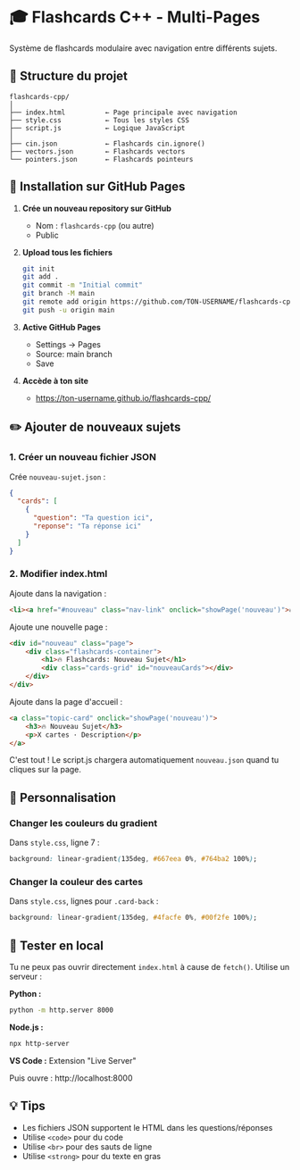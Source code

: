 # 🎓 Flashcards C++ - Multi-Pages

Système de flashcards modulaire avec navigation entre différents sujets.

## 📁 Structure du projet

```
flashcards-cpp/
│
├── index.html          ← Page principale avec navigation
├── style.css           ← Tous les styles CSS
├── script.js           ← Logique JavaScript
│
├── cin.json            ← Flashcards cin.ignore()
├── vectors.json        ← Flashcards vectors
└── pointers.json       ← Flashcards pointeurs
```

## 🚀 Installation sur GitHub Pages

1. **Crée un nouveau repository sur GitHub**
   - Nom : `flashcards-cpp` (ou autre)
   - Public

2. **Upload tous les fichiers**
   ```bash
   git init
   git add .
   git commit -m "Initial commit"
   git branch -M main
   git remote add origin https://github.com/TON-USERNAME/flashcards-cpp.git
   git push -u origin main
   ```

3. **Active GitHub Pages**
   - Settings → Pages
   - Source: main branch
   - Save

4. **Accède à ton site**
   - https://ton-username.github.io/flashcards-cpp/

## ✏️ Ajouter de nouveaux sujets

### 1. Créer un nouveau fichier JSON

Crée `nouveau-sujet.json` :
```json
{
  "cards": [
    {
      "question": "Ta question ici",
      "reponse": "Ta réponse ici"
    }
  ]
}
```

### 2. Modifier index.html

Ajoute dans la navigation :
```html
<li><a href="#nouveau" class="nav-link" onclick="showPage('nouveau')">🔥 Nouveau Sujet</a></li>
```

Ajoute une nouvelle page :
```html
<div id="nouveau" class="page">
    <div class="flashcards-container">
        <h1>🔥 Flashcards: Nouveau Sujet</h1>
        <div class="cards-grid" id="nouveauCards"></div>
    </div>
</div>
```

Ajoute dans la page d'accueil :
```html
<a class="topic-card" onclick="showPage('nouveau')">
    <h3>🔥 Nouveau Sujet</h3>
    <p>X cartes · Description</p>
</a>
```

C'est tout ! Le script.js chargera automatiquement `nouveau.json` quand tu cliques sur la page.

## 🎨 Personnalisation

### Changer les couleurs du gradient
Dans `style.css`, ligne 7 :
```css
background: linear-gradient(135deg, #667eea 0%, #764ba2 100%);
```

### Changer la couleur des cartes
Dans `style.css`, lignes pour `.card-back` :
```css
background: linear-gradient(135deg, #4facfe 0%, #00f2fe 100%);
```

## 🧪 Tester en local

Tu ne peux pas ouvrir directement `index.html` à cause de `fetch()`. Utilise un serveur :

**Python :**
```bash
python -m http.server 8000
```

**Node.js :**
```bash
npx http-server
```

**VS Code :**
Extension "Live Server"

Puis ouvre : http://localhost:8000

## 💡 Tips

- Les fichiers JSON supportent le HTML dans les questions/réponses
- Utilise `<code>` pour du code
- Utilise `<br>` pour des sauts de ligne
- Utilise `<strong>` pour du texte en gras
